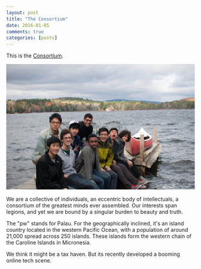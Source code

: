 ```yaml
---
layout: post
title: "The Consortium"
date: 2016-01-05
comments: true
categories: [posts]
---
```


This is the [Consortium][1].

![Consortium New Hamshire Conference 2015](/images/sunapee.jpg)

We are a collective of individuals, an eccentric body of intellectuals, a consortium of the greatest minds ever assembled. Our interests span legions, and yet we are bound by a singular burden to beauty and truth.

The "pw" stands for Palau. For the geographically inclined, it's an island country located in the western Pacific Ocean, with a population of around 21,000 spread across 250 islands. These islands form the western chain of the Caroline Islands in Micronesia.

We think it might be a tax haven. But its recently developed a booming online tech scene.

[1]: http://consortium.pw
